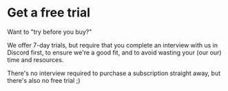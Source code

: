 # Get a free trial

Want to "try before you buy?" 

We offer 7-day trials, but require that you complete an interview with us in Discord first, to ensure we're a good fit, and to avoid wasting your (our our) time and resources.

There's no interview required to purchase a subscription straight away, but there's also no free trial ;)